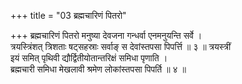 +++
title = "03 ब्रह्मचारिणं पितरो"

+++
ब्रह्मचारिणं पितरो मनुष्या देवजना गन्धर्वा एनमनुयन्ति सर्वे ।  
त्रयस्त्रिंशत् त्रिशताः षट्सहस्राः सर्वाङ् स देवांस्तपसा पिपर्त्ति ॥ ३ ॥ त्रयस्त्रीं  
इयं समित् पृथिवी द्यौर्द्वितीयोतान्तरिक्षं समिधा पृणाति ।  
ब्रह्मचारी समिधा मेखलावी श्रमेण लोकांस्तपसा पिपर्ति ॥ ४ ॥